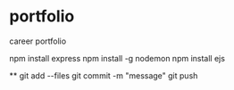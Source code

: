 # portfolio
career portfolio

npm install express
npm install -g nodemon
npm install ejs

**
git add --files
git commit -m "message"
git push

